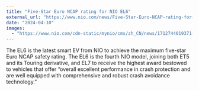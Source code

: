 ```yaml
---
title: "Five-Star Euro NCAP rating for NIO EL6"
external_url: "https://www.nio.com/news/Five-Star-Euro-NCAP-rating-for-NIO-EL6"
date: "2024-04-10"
images:
  - "https://www.nio.com/cdn-static/mynio/cms/zh_CN/news/1712744019371-1712744018287-05FF08D36B9831C4.jpeg"
---
```


The EL6 is the latest smart EV from NIO to achieve the maximum five-star Euro NCAP safety rating. The EL6 is the fourth NIO model, joining both ET5 and its Touring derivative, and EL7 to receive the highest award bestowed to vehicles that offer “overall excellent performance in crash protection and are well equipped with comprehensive and robust crash avoidance technology.”